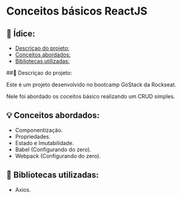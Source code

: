 # Conceitos básicos ReactJS

## :page_with_curl: Ídice: 
  - [Descriçao do projeto:](#memo-descriçao-do-projeto)
  - [Conceitos abordados:](#bulb-conceitos-abordados)
  - [Bibliotecas utilizadas:](#file_folder-bibliotecas-utilizadas)

##:memo: Descriçao do projeto:

Este é um projeto desenvolvido no bootcamp GoStack da Rockseat.

Nele foi abordado os coceitos básico realizando um CRUD simples.

## :bulb: Conceitos abordados:

+ Componentização.
+ Propriedades.
+ Estado e Imutabilidade.
+ Babel (Configurando do zero).
+ Webpack (Configurando do zero). 
## :file_folder: Bibliotecas utilizadas: 
- Axios.
